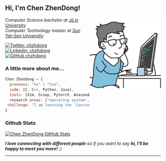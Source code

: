 <h2> Hi, I'm Chen ZhenDong! </h2>
<img align='right' src="./profile.png" width="230">
<p><em>Computer Science bachelor at <a href="https://www.jlu.edu.cn/">JiLin University</a></br>Computer Technology master at <a href="https://www.sysu.edu.cn/">Sun Yat-Sen University</a>
</em></p>

[![Twitter: chzhdong](https://img.shields.io/twitter/follow/chzhdong?style=social)](https://twitter.com/chenzhd29)
[![Linkedin: chzhdong](https://img.shields.io/badge/-chzhdong-blue?style=flat-square&logo=Linkedin&logoColor=white&link=https://www.linkedin.com/in/zhendong-chen-2b4825266/)](https://www.linkedin.com/in/zhendong-chen-2b4825266/)
[![GitHub chzhdong](https://img.shields.io/github/followers/chzhdong?label=follow&style=social)](https://github.com/chzhdong)


### A little more about me...  

```javascript
Chen ZhenDong = {
  pronouns: "he" | "him",
  code: [C, C++, Python, Java],
  tools: [Vim, Scoop, Pytorch, Anaconda, Make],
  research areas: ["operating system", "embodied intelligence", "deep learning"],
 challenge: "I am learning the `Courses` of `Princeton Algorithm` and `CSAPP`."
}
```

### Github Stats

[![Chen ZhenDong GitHub Stats](https://github-readme-stats.vercel.app/api?username=chzhdong&show_icons=true&count_private=true)](https://github.com/chzhdong)

<em><b>I love connecting with different people</b> so if you want to say <b>hi, I'll be happy to meet you more!</b> :)</em>

---
